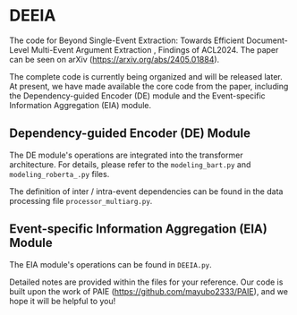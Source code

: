 # DEEIA
The code for Beyond Single-Event Extraction: Towards Efficient Document-Level Multi-Event Argument Extraction , Findings of ACL2024. The paper can be seen on arXiv (https://arxiv.org/abs/2405.01884).

The complete code is currently being organized and will be released later. At present, we have made available the core code from the paper, including the Dependency-guided Encoder (DE) module and the Event-specific Information Aggregation (EIA) module.

## Dependency-guided Encoder (DE) Module

The DE module's operations are integrated into the transformer architecture. For details, please refer to the `modeling_bart.py` and `modeling_roberta_.py` files.

The definition of inter / intra-event dependencies can be found in the data processing file `processor_multiarg.py`.

## Event-specific Information Aggregation (EIA) Module

The EIA module's operations can be found in `DEEIA.py`.

Detailed notes are provided within the files for your reference. Our code is built upon the work of PAIE (https://github.com/mayubo2333/PAIE), and we hope it will be helpful to you!

